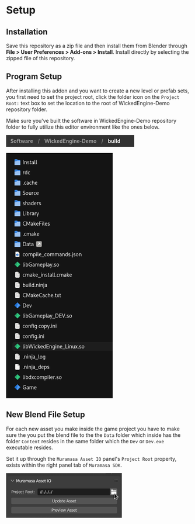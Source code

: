 # Setup

## Installation

Save this repository as a zip file and then install them from Blender through **File > User Preferences > Add-ons > Install**.
Install directly by selecting the zipped file of this repository.

## Program Setup

After installing this addon and you want to create a new level or prefab sets, you first need to set the project root, click the folder icon on the `Project Root:` text box to set the location to the root of WickedEngine-Demo repository folder.

Make sure you've built the software in WickedEngine-Demo repository folder to fully utilize this editor environment like the ones below.

![](res/2.png)

![](res/1.png)

## New Blend File Setup

For each new asset you make inside the game project you have to make sure the you put the blend file to the the `Data` folder which inside has the folder `Content` resides in the same folder which the `Dev` or `Dev.exe` executable resides.

Set it up through the `Muramasa Asset IO` panel's `Project Root` property, exists within the right panel tab of `Muramasa SDK`.

![](res/3.png)
